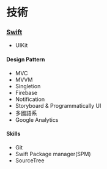 # **技術**

### [**Swift**](https://developer.apple.com/swift/)

*  UIKit

#### Design Pattern

- MVC
- MVVM
- Singletion
- Firebase
- Notification
- Storyboard & Programmatically UI
- 多國語系
- Google Analytics

#### Skills

- Git
- Swift Package manager(SPM)
- SourceTree
